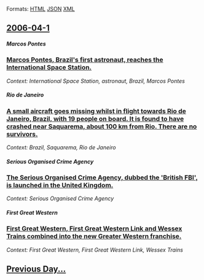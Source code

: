 
Formats: [HTML](2006/04/1/index.html)  [JSON](2006/04/1/index.json)  [XML](2006/04/1/index.xml)  

## [2006-04-1](/news/2006/04/1/index.md)

##### Marcos Pontes
### [ Marcos Pontes, Brazil's first astronaut, reaches the International Space Station. ](/news/2006/04/1/marcos-pontes-brazil-s-first-astronaut-reaches-the-international-space-station.md)
_Context: International Space Station, astronaut, Brazil, Marcos Pontes_

##### Rio de Janeiro
### [ A small aircraft goes missing whilst in flight towards Rio de Janeiro, Brazil, with 19 people on board. It is found to have crashed near Saquarema, about 100&nbsp;km from Rio. There are no survivors. ](/news/2006/04/1/a-small-aircraft-goes-missing-whilst-in-flight-towards-rio-de-janeiro-brazil-with-19-people-on-board-it-is-found-to-have-crashed-near-sa.md)
_Context: Brazil, Saquarema, Rio de Janeiro_

##### Serious Organised Crime Agency
### [ The Serious Organised Crime Agency, dubbed the 'British FBI', is launched in the United Kingdom. ](/news/2006/04/1/the-serious-organised-crime-agency-dubbed-the-british-fbi-is-launched-in-the-united-kingdom.md)
_Context: Serious Organised Crime Agency_

##### First Great Western
### [ First Great Western, First Great Western Link and Wessex Trains combined into the new Greater Western franchise. ](/news/2006/04/1/first-great-western-first-great-western-link-and-wessex-trains-combined-into-the-new-greater-western-franchise.md)
_Context: First Great Western, First Great Western Link, Wessex Trains_

## [Previous Day...](/news/2006/03/31/index.md)

